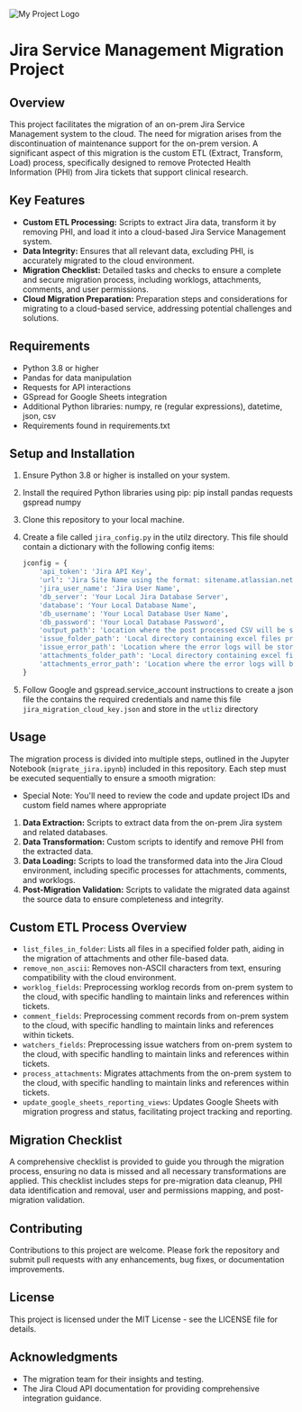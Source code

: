 ![My Project Logo](https://github.com/viaConBodhi/jira_migration/blob/main/images/migrate.png)

# Jira Service Management Migration Project

## Overview
This project facilitates the migration of an on-prem Jira Service Management system to the cloud. The need for migration arises from the discontinuation of maintenance support for the on-prem version. A significant aspect of this migration is the custom ETL (Extract, Transform, Load) process, specifically designed to remove Protected Health Information (PHI) from Jira tickets that support clinical research.

## Key Features
- **Custom ETL Processing:** Scripts to extract Jira data, transform it by removing PHI, and load it into a cloud-based Jira Service Management system.
- **Data Integrity:** Ensures that all relevant data, excluding PHI, is accurately migrated to the cloud environment.
- **Migration Checklist:** Detailed tasks and checks to ensure a complete and secure migration process, including worklogs, attachments, comments, and user permissions.
- **Cloud Migration Preparation:** Preparation steps and considerations for migrating to a cloud-based service, addressing potential challenges and solutions.

## Requirements
- Python 3.8 or higher
- Pandas for data manipulation
- Requests for API interactions
- GSpread for Google Sheets integration
- Additional Python libraries: numpy, re (regular expressions), datetime, json, csv
- Requirements found in requirements.txt

## Setup and Installation
1. Ensure Python 3.8 or higher is installed on your system.
2. Install the required Python libraries using pip: pip install pandas requests gspread numpy

3. Clone this repository to your local machine.
4. Create a file called `jira_config.py` in the utilz directory. This file should contain a dictionary with the following config items:
    ```python
    jconfig = {
        'api_token': 'Jira API Key',
        'url': 'Jira Site Name using the format: sitename.atlassian.net',
        'jira_user_name': 'Jira User Name',
        'db_server': 'Your Local Jira Database Server',
        'database': 'Your Local Database Name',
        'db_username': 'Your Local Database User Name',
        'db_password': 'Your Local Database Password',
        'output_path': 'Location where the post processed CSV will be stored so you can load into the cloud',
        'issue_folder_path': 'Local directory containing excel files provided by Jira agents with Jira ticket they need migrated',
        'issue_error_path': 'Location where the error logs will be stored for processing Jira issues into the CSV',
        'attachments_folder_path': 'Local directory containing excel files provided by Jira agents with Jira attachments they need migrated',
        'attachments_error_path': 'Location where the error logs will be stored for processing Jira attachments'
    }
    ```

5. Follow Google and gspread.service_account instructions to create a json file the contains the required credentials and name this file `jira_migration_cloud_key.json` and store in the `utliz` directory

## Usage
The migration process is divided into multiple steps, outlined in the Jupyter Notebook (`migrate_jira.ipynb`) included in this repository. Each step must be executed sequentially to ensure a smooth migration:
- Special Note: You'll need to review the code and update project IDs and custom field names where appropriate 
1. **Data Extraction:** Scripts to extract data from the on-prem Jira system and related databases.
2. **Data Transformation:** Custom scripts to identify and remove PHI from the extracted data.
3. **Data Loading:** Scripts to load the transformed data into the Jira Cloud environment, including specific processes for attachments, comments, and worklogs.
4. **Post-Migration Validation:** Scripts to validate the migrated data against the source data to ensure completeness and integrity.

## Custom ETL Process Overview
- `list_files_in_folder`: Lists all files in a specified folder path, aiding in the migration of attachments and other file-based data.
- `remove_non_ascii`: Removes non-ASCII characters from text, ensuring compatibility with the cloud environment.
- `worklog_fields`: Preprocessing worklog records from on-prem system to the cloud, with specific handling to maintain links and references within tickets.
- `comment_fields`: Preprocessing comment records from on-prem system to the cloud, with specific handling to maintain links and references within tickets.
- `watchers_fields`: Preprocessing issue watchers from on-prem system to the cloud, with specific handling to maintain links and references within tickets.
- `process_attachments`: Migrates attachments from the on-prem system to the cloud, with specific handling to maintain links and references within tickets.
- `update_google_sheets_reporting_views`: Updates Google Sheets with migration progress and status, facilitating project tracking and reporting.

## Migration Checklist
A comprehensive checklist is provided to guide you through the migration process, ensuring no data is missed and all necessary transformations are applied. This checklist includes steps for pre-migration data cleanup, PHI data identification and removal, user and permissions mapping, and post-migration validation.

## Contributing
Contributions to this project are welcome. Please fork the repository and submit pull requests with any enhancements, bug fixes, or documentation improvements.

## License
This project is licensed under the MIT License - see the LICENSE file for details.

## Acknowledgments
- The migration team for their insights and testing.
- The Jira Cloud API documentation for providing comprehensive integration guidance.
